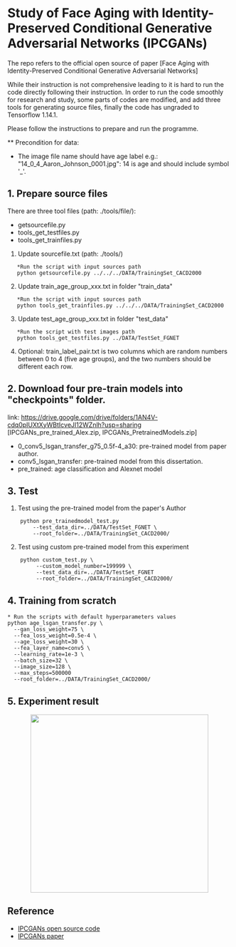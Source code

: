 # Study of Face Aging with Identity-Preserved Conditional Generative Adversarial Networks (IPCGANs)
The repo refers to the official open source of paper [Face Aging with Identity-Preserved Conditional Generative Adversarial Networks]

While their instruction is not comprehensive leading to it is hard to run the code directly following their instruction. In order to run the code smoothly for research and study, some parts of codes are modified, and add three tools for generating source files, finally the code has ungraded to Tensorflow 1.14.1.

Please follow the instructions to prepare and run the programme.

** Precondition for data:
  - The image file name should have age label e.g.: "14_0_4_Aaron_Johnson_0001.jpg": 14 is age and should include symbol '_'.


## 1. Prepare source files 
There are three tool files (path: ./tools/file/):
- getsourcefile.py
- tools_get_testfiles.py
- tools_get_trainfiles.py
1) Update sourcefile.txt (path: ./tools/)
``` 
   *Run the script with input sources path
   python getsourcefile.py ../../../DATA/TrainingSet_CACD2000
```
2) Update train_age_group_xxx.txt in folder "train_data"
``` 
   *Run the script with input sources path
   python tools_get_trainfiles.py ../../../DATA/TrainingSet_CACD2000
```
3) Update test_age_group_xxx.txt in folder "test_data"
``` 
   *Run the script with test images path
   python tools_get_testfiles.py ../DATA/TestSet_FGNET
```
4) Optional:
train_label_pair.txt is two columns which are random numbers between 0 to 4 (five age groups), and the two numbers should be different each row.

## 2. Download four pre-train models into "checkpoints" folder.
link: https://drive.google.com/drive/folders/1AN4V-cdq0pIUXtXyWBtIcveJI12WZnlh?usp=sharing [IPCGANs_pre_trained_Alex.zip, IPCGANs_PretrainedModels.zip]
- 0_conv5_lsgan_transfer_g75_0.5f-4_a30: pre-trained model from paper author.
- conv5_lsgan_transfer: pre-trained model from this dissertation.
- pre_trained: age classification and Alexnet model 

## 3. Test
1) Test using the pre-trained model from the paper's Author
```
    python pre_trainedmodel_test.py 
        --test_data_dir=../DATA/TestSet_FGNET \
        --root_folder=../DATA/TrainingSet_CACD2000/
```
2) Test using custom pre-trained model from this experiment
```
    python custom_test.py \
         --custom_model_number=199999 \
         --test_data_dir=../DATA/TestSet_FGNET
         --root_folder=../DATA/TrainingSet_CACD2000/
```

## 4. Training from scratch
```
* Run the scripts with default hyperparameters values
python age_lsgan_transfer.py \
  --gan_loss_weight=75 \
  --fea_loss_weight=0.5e-4 \
  --age_loss_weight=30 \
  --fea_layer_name=conv5 \
  --learning_rate=1e-3 \
  --batch_size=32 \
  --image_size=128 \
  --max_steps=500000
  --root_folder=../DATA/TrainingSet_CACD2000/
```
## 5. Experiment result
<p align="center">
  <img src="images/alignedface.png" height="400",width="800">
</p>

## Reference
- [IPCGANs open source code](https://github.com/dawei6875797/Face-Aging-with-Identity-Preserved-Conditional-Generative-Adversarial-Networks.git)
- [IPCGANs paper](http://openaccess.thecvf.com/content_cvpr_2018/papers/Wang_Face_Aging_With_CVPR_2018_paper.pdf)
